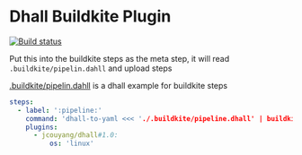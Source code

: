 # Dhall Buildkite Plugin

[![Build status](https://badge.buildkite.com/5178e1b291f93933bc2dd28a1451277e231144dfb73b2b1d71.svg)](https://buildkite.com/jcouyang/dhall-buildkite-plugin)

Put this into the buildkite steps as the meta step, it will read `.buildkite/pipelin.dahll` and upload steps

[.buildkite/pipelin.dahll](https://github.com/jcouyang/dhall-buildkite-plugin/blob/master/.buildkite/pipeline.dhall) is a dhall example for buildkite steps

```yaml
steps:
  - label: ':pipeline:'
    command: 'dhall-to-yaml <<< './.buildkite/pipeline.dhall' | buildkite-agent pipeline upload'
    plugins:
      - jcouyang/dhall#1.0:
          os: 'linux'
```
